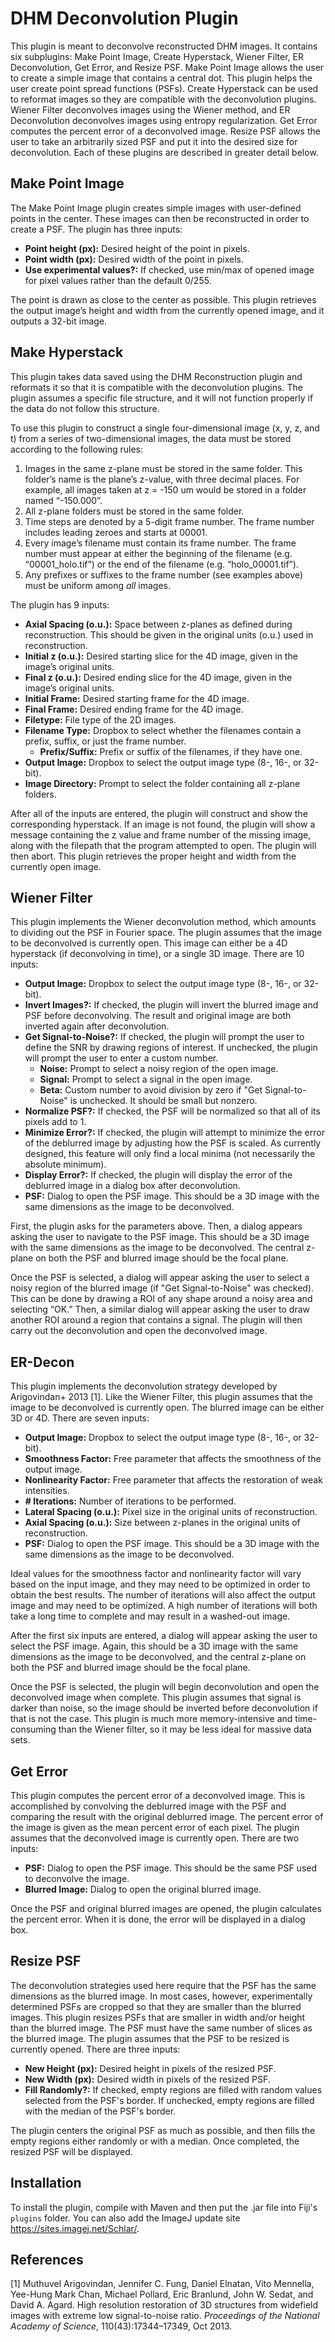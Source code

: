 DHM Deconvolution Plugin
========================

This plugin is meant to deconvolve reconstructed DHM images. It contains six subplugins:
Make Point Image, Create Hyperstack, Wiener Filter, ER Deconvolution, Get Error, and Resize PSF.
Make Point Image allows the user to create a simple image that contains a central dot.
This plugin helps the user create point spread functions (PSFs). Create Hyperstack can be
used to reformat images so they are compatible with the deconvolution plugins. Wiener
Filter deconvolves images using the Wiener method, and ER Deconvolution deconvolves
images using entropy regularization. Get Error computes the percent error of a deconvolved
image. Resize PSF allows the user to take an arbitrarily sized PSF and put it into the desired
size for deconvolution. Each of these plugins are described in greater detail
below.

## Make Point Image

The Make Point Image plugin creates simple images with user-defined points in the
center. These images can then be reconstructed in order to create a PSF. The plugin has
three inputs:
* **Point height (px):** Desired height of the point in pixels.
* **Point width (px):** Desired width of the point in pixels.
* **Use experimental values?:** If checked, use min/max of opened image for pixel
values rather than the default 0/255.

The point is drawn as close to the center as possible. This plugin retrieves the output image’s
height and width from the currently opened image, and it outputs a 32-bit image.

## Make Hyperstack

This plugin takes data saved using the DHM Reconstruction plugin and reformats it
so that it is compatible with the deconvolution plugins. The plugin assumes a specific file
structure, and it will not function properly if the data do not follow this structure.

To use this plugin to construct a single four-dimensional image (x, y, z, and t) from a
series of two-dimensional images, the data must be stored according to the following rules:
1. Images in the same z-plane must be stored in the same folder. This folder’s name
is the plane’s z-value, with three decimal places. For example, all images taken at
z = -150 um would be stored in a folder named “-150.000”.
2. All z-plane folders must be stored in the same folder.
3. Time steps are denoted by a 5-digit frame number. The frame number includes leading
zeroes and starts at 00001.
4. Every image’s filename must contain its frame number. The frame number must appear
at either the beginning of the filename (e.g. “00001_holo.tif”) or the end of the filename
(e.g. “holo_00001.tif”).
5. Any prefixes or suffixes to the frame number (see examples above) must be uniform
among *all* images.

The plugin has 9 inputs:
* **Axial Spacing (o.u.):** Space between z-planes as defined during reconstruction. This
should be given in the original units (o.u.) used in reconstruction.
* **Initial z (o.u.):** Desired starting slice for the 4D image, given in the image’s original
units.
* **Final z (o.u.):** Desired ending slice for the 4D image, given in the image’s original
units.
* **Initial Frame:** Desired starting frame for the 4D image.
* **Final Frame:** Desired ending frame for the 4D image.
* **Filetype:** File type of the 2D images.
* **Filename Type:** Dropbox to select whether the filenames contain a prefix, suffix, or
just the frame number.
  * **Prefix/Suffix:** Prefix or suffix of the filenames, if they have one.
* **Output Image:** Dropbox to select the output image type (8-, 16-, or 32-bit).
* **Image Directory:** Prompt to select the folder containing all z-plane folders.

After all of the inputs are entered, the plugin will construct and show the corresponding
hyperstack. If an image is not found, the plugin will show a message containing the z value
and frame number of the missing image, along with the filepath that the program attempted
to open. The plugin will then abort. This plugin retrieves the proper height and width from
the currently open image.

## Wiener Filter

This plugin implements the Wiener deconvolution method, which amounts to dividing
out the PSF in Fourier space. The plugin assumes that the image to be deconvolved is
currently open. This image can either be a 4D hyperstack (if deconvolving in time), or a
single 3D image. There are 10 inputs:
* **Output Image:** Dropbox to select the output image type (8-, 16-, or 32-bit).
* **Invert Images?:** If checked, the plugin will invert the blurred image and PSF before
deconvolving. The result and original image are both inverted again after deconvolution.
* **Get Signal-to-Noise?:** If checked, the plugin will prompt the user to define the SNR
by drawing regions of interest. If unchecked, the plugin will prompt the user to enter a
custom number.
  * **Noise:** Prompt to select a noisy region of the open image.
  * **Signal:** Prompt to select a signal in the open image.
  * **Beta:** Custom number to avoid division by zero if "Get Signal-to-Noise" is unchecked.
  It should be small but nonzero.
* **Normalize PSF?:** If checked, the PSF will be normalized so that all of its pixels add
to 1.
* **Minimize Error?:** If checked, the plugin will attempt to minimize the error of the deblurred
image by adjusting how the PSF is scaled. As currently designed, this feature will only find a
local minima (not necessarily the absolute minimum).
* **Display Error?:** If checked, the plugin will display the error of the deblurred image in a
dialog box after deconvolution.
* **PSF:** Dialog to open the PSF image. This should be a 3D image with the same
dimensions as the image to be deconvolved.

First, the plugin asks for the parameters above. Then, a dialog appears asking the
user to navigate to the PSF image. This should be a 3D image with the same dimensions
as the image to be deconvolved. The central z-plane on both the PSF and blurred image
should be the focal plane.

Once the PSF is selected, a dialog will appear asking the user to select a noisy region of
the blurred image (if "Get Signal-to-Noise" was checked). This can be done by drawing a ROI
of any shape around a noisy area and selecting “OK.” Then, a similar dialog will appear asking
the user to draw another ROI around a region that contains a signal. The plugin will then carry
out the deconvolution and open the deconvolved image.

## ER-Decon

This plugin implements the deconvolution strategy developed by Arigovindan+ 2013 \[1\].
Like the Wiener Filter, this plugin assumes that the image to be deconvolved is currently
open. The blurred image can be either 3D or 4D. There are seven inputs:
* **Output Image:** Dropbox to select the output image type (8-, 16-, or 32-bit).
* **Smoothness Factor:** Free parameter that affects the smoothness of the output image.
* **Nonlinearity Factor:** Free parameter that affects the restoration of weak intensities.
* **# Iterations:** Number of iterations to be performed.
* **Lateral Spacing (o.u.):** Pixel size in the original units of reconstruction.
* **Axial Spacing (o.u.):** Size between z-planes in the original units of reconstruction.
* **PSF:** Dialog to open the PSF image. This should be a 3D image with the same
dimensions as the image to be deconvolved.

Ideal values for the smoothness factor and nonlinearity factor will vary based on the input
image, and they may need to be optimized in order to obtain the best results. The number
of iterations will also affect the output image and may need to be optimized. A high number
of iterations will both take a long time to complete and may result in a washed-out image.

After the first six inputs are entered, a dialog will appear asking the user to select the
PSF image. Again, this should be a 3D image with the same dimensions as the image to
be deconvolved, and the central z-plane on both the PSF and blurred image should be the
focal plane.

Once the PSF is selected, the plugin will begin deconvolution and open the deconvolved
image when complete. This plugin assumes that signal is darker than noise, so the image
should be inverted before deconvolution if that is not the case. This plugin is much more
memory-intensive and time-consuming than the Wiener filter, so it may be less ideal for
massive data sets.

## Get Error

This plugin computes the percent error of a deconvolved image. This is accomplished by
convolving the deblurred image with the PSF and comparing the result with the original
deblurred image. The percent error of the image is given as the mean percent error of
each pixel. The plugin assumes that the deconvolved image is currently open. There are
two inputs:
* **PSF:** Dialog to open the PSF image. This should be the same PSF used to deconvolve
the image.
* **Blurred Image:** Dialog to open the original blurred image.

Once the PSF and original blurred images are opened, the plugin calculates the percent
error. When it is done, the error will be displayed in a dialog box.

## Resize PSF

The deconvolution strategies used here require that the PSF has the same dimensions as
the blurred image. In most cases, however, experimentally determined PSFs are cropped
so that they are smaller than the blurred images. This plugin resizes PSFs that are
smaller in width and/or height than the blurred image. The PSF must have the same number
of slices as the blurred image. The plugin assumes that the PSF to be resized is currently
opened. There are three inputs:
* **New Height (px):** Desired height in pixels of the resized PSF.
* **New Width (px):** Desired width in pixels of the resized PSF.
* **Fill Randomly?:** If checked, empty regions are filled with random values selected from
the PSF's border. If unchecked, empty regions are filled with the median of the PSF's border.

The plugin centers the original PSF as much as possible, and then fills the empty regions
either randomly or with a median. Once completed, the resized PSF will be displayed.

## Installation

To install the plugin, compile with Maven and then put the .jar file into Fiji's `plugins` folder.
You can also add the ImageJ update site https://sites.imagej.net/Schlar/.

## References

\[1\] Muthuvel Arigovindan, Jennifer C. Fung, Daniel Elnatan, Vito Mennella, Yee-Hung Mark
Chan, Michael Pollard, Eric Branlund, John W. Sedat, and David A. Agard. High resolution
restoration of 3D structures from widefield images with extreme low signal-to-noise
ratio. *Proceedings of the National Academy of Science*, 110(43):17344–17349, Oct
2013.
